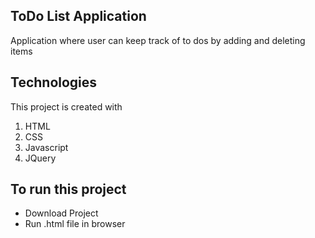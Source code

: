 ## ToDo List Application
Application where user can keep track of to dos by adding and deleting items

## Technologies
This project is created with
1. HTML
2. CSS
3. Javascript
4. JQuery

## To run this project
* Download Project
* Run .html file in browser

